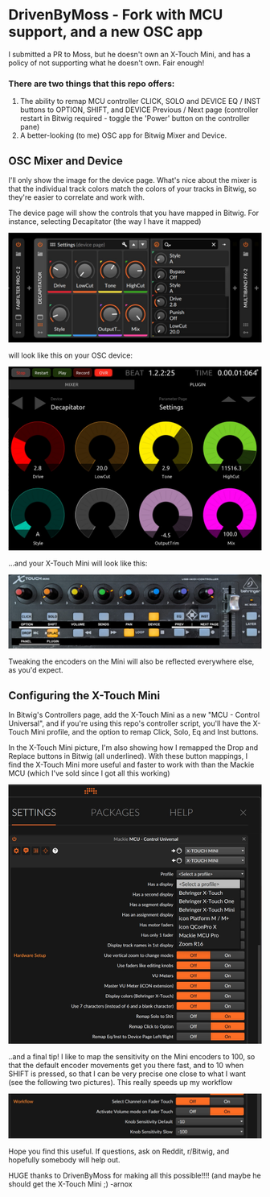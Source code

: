 # DrivenByMoss - Fork with MCU support, and a new OSC app

I submitted a PR to Moss, but he doesn't own an X-Touch Mini, and has a policy of not supporting what he doesn't own. Fair enough!

### There are two things that this repo offers:
 1. The ability to remap MCU controller CLICK, SOLO and DEVICE EQ / INST buttons to OPTION, SHIFT, and DEVICE Previous / Next page (controller restart in Bitwig required - toggle the 'Power' button on the controller pane)
 2. A better-looking (to me) OSC app for Bitwig Mixer and Device.

## OSC Mixer and Device

I'll only show the image for the device page. What's nice about the mixer is that the individual track colors match the colors of your tracks in Bitwig, so they're easier to correlate and work with.

The device page will show the controls that you have mapped in Bitwig. For instance, selecting Decapitator (the way I have it mapped)

![Devices](img/devices.jpg)

 will look like this on your OSC device:

![Devices](img/osc_device.jpg)

...and your X-Touch Mini will look like this:

![Devices](img/pxlxtouchmini.png)

Tweaking the encoders on the Mini will also be reflected everywhere else, as you'd expect.


## Configuring the X-Touch Mini

In Bitwig's Controllers page, add the X-Touch Mini as a new "MCU - Control Universal", and if you're using this repo's controller script, you'll have the X-Touch Mini profile, and the option to remap Click, Solo, Eq and Inst buttons.

In the X-Touch Mini picture, I'm also showing how I remapped the Drop and Replace buttons in Bitwig (all underlined). With these button mappings, I find the X-Touch Mini more useful and faster to work with than the Mackie MCU (which I've sold since I got all this working)

![Devices](img/controller_settings.jpg)


..and a final tip! I like to map the sensitivity on the Mini encoders to 100, so that the default encoder movements get you there fast, and to 10 when SHIFT is pressed, so that I can be very precise one close to what I want (see the following two pictures). This really speeds up my workflow

![Devices](img/sensitivity.jpg)

Hope you find this useful. If questions, ask on Reddit, r/Bitwig, and hopefully somebody will help out.

HUGE thanks to DrivenByMoss for making all this possible!!!! (and maybe he should get the X-Touch Mini ;)
-arnox

